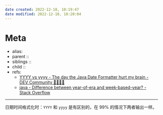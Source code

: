 ```yaml
---
date created: 2022-12-18, 10:19:47
date modified: 2022-12-18, 10:20:04
---
```


# Meta

- alias: 
- parent :: 
- siblings :: 
- child :: 
- refs: 
    - [YYYY vs yyyy - The day the Java Date Formatter hurt my brain - DEV Community 👩‍💻👨‍💻](https://dev.to/shane/yyyy-vs-yyyy-the-day-the-java-date-formatter-hurt-my-brain-4527)
    - [java - Difference between year-of-era and week-based-year? - Stack Overflow](https://stackoverflow.com/questions/26431882/difference-between-year-of-era-and-week-based-year)

---

日期时间格式化时：`YYYY` 和 `yyyy` 是有区别的，在 99% 的情况下两者输出一样。
